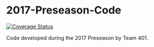 # 2017-Preseason-Code
[![Coverage Status](https://coveralls.io/repos/github/team401/2017-Preseason-Code/badge.svg?branch=master)](https://coveralls.io/github/team401/2017-Preseason-Code?branch=master)

Code developed during the 2017 Preseason by Team 401.
